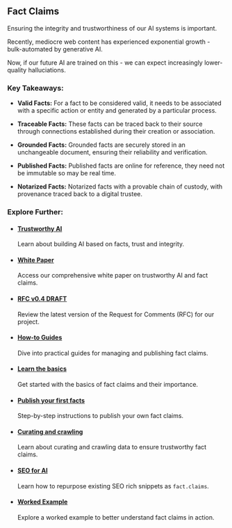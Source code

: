 ## Fact Claims

Ensuring the integrity and trustworthiness of our AI systems is important. 

Recently, mediocre web content has experienced exponential growth - bulk-automated by generative AI. 

Now, if our future AI are trained on this - we can expect increasingly lower-quality halluciations.

### Key Takeaways:

- **Valid Facts:** For a fact to be considered valid, it needs to be associated with a specific action or entity and generated by a particular process.

- **Traceable Facts:** These facts can be traced back to their source through connections established during their creation or association.

- **Grounded Facts:** Grounded facts are securely stored in an unchangeable document, ensuring their reliability and verification.

- **Published Facts:** Published facts are online for reference, they need not be immutable so may be real time.

- **Notarized Facts:** Notarized facts with a provable chain of custody, with provenance traced back to a digital trustee.

### Explore Further:

- #### [Trustworthy AI](./www/content/trust/index.md)
  Learn about building AI based on facts, trust and integrity.

- #### [White Paper](./www/content/paper/index.md)
  Access our comprehensive white paper on trustworthy AI and fact claims.

- #### [RFC v0.4 DRAFT](./www/content/rfc/draft.md)
  Review the latest version of the Request for Comments (RFC) for our project.

- #### [How-to Guides](./www/content/howto/index.md)
  Dive into practical guides for managing and publishing fact claims.

- #### [Learn the basics](./www/content/howto/begin.md)
  Get started with the basics of fact claims and their importance.

- #### [Publish your first facts](./www/content/howto/fact.claims.md)
  Step-by-step instructions to publish your own fact claims.

- #### [Curating and crawling](./www/content/howto/crawling.md)
  Learn about curating and crawling data to ensure trustworthy fact claims.

- #### [SEO for AI](./seo.md)
  Learn how to repurpose existing SEO rich snippets as `fact.claims`.

- #### [Worked Example](./www/fact.claims)
  Explore a worked example to better understand fact claims in action.